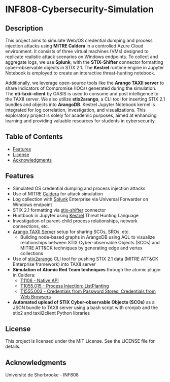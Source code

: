 # INF808-Cybersecurity-Simulation

## Description

This project aims to simulate Web/OS credential dumping and process injection attacks using **MITRE Caldera** in a controlled Azure Cloud environment. It consists of three virtual machines (VMs) designed to replicate realistic attack scenarios on Windows endpoints. To collect and aggregate logs, we use **Splunk**, with the **STIX-Shifter** connector formatting cyber-observable objects in STIX 2.1. The **Kestrel** runtime engine in Jupyter Notebook is employed to create an interactive threat-hunting notebook.

Additionally, we leverage open-source tools like the **Arango TAXII server** to share Indicators of Compromise (IOCs) generated during the simulation. The **cti-taxii-client** by OASIS is used to consume and post intelligence to the TAXII server. We also utilize **stix2arango**, a CLI tool for inserting STIX 2.1 bundles and objects into **ArangoDB**. Kestrel Jupyter Notebook kernel is integrated for log correlation, investigation, and visualizations. This exploratory project is solely for academic purposes, aimed at enhancing learning and providing valuable resources for students in cybersecurity.

## Table of Contents

- [Features](#features)
- [License](#license)
- [Acknowledgments](#acknowledgments)

## Features

- Simulated OS credential dumping and process injection attacks
- Use of MITRE [Caldera](https://github.com/mitre/caldera) for attack simulation
- Log collection with [Splunk](https://github.com/splunk) Enterprise via Universal Forwarder on Windows endpoint
- STIX 2.1 formatting via [stix-shifter](https://github.com/opencybersecurityalliance/stix-shifter) connector
- Huntbook in Jupyter using [Kestrel](https://github.com/opencybersecurityalliance/kestrel-lang) Threat Hunting Language
- Investigation of parent-child process relationships, network connections, etc.
- [Arango TAXII Server](https://github.com/muchdogesec/arango_taxii_server) setup for sharing SCOs, SROs, etc.
  - Building node-based graphs in ArangoDB using AQL to visualize relationships between STIX Cyber-observable Objects (SCOs) and MITRE ATT&CK techniques by generating edge and vertex collections
- Use of [stix2arango](https://github.com/muchdogesec/stix2arango) CLI tool for pushing STIX 2.1 data (MITRE ATT&CK Enterprise framework) into TAXII server
- **Simulation of Atomic Red Team techniques** through the atomic plugin in Caldera:
  - [T1106 - Native API](https://github.com/redcanaryco/atomic-red-team/blob/master/atomics/T1106/T1106.md#atomic-test-5---run-shellcode-via-syscall-in-go)
  - [T1055.015 - Process Injection: ListPlanting](https://github.com/redcanaryco/atomic-red-team/blob/master/atomics/T1055.015/T1055.015.md)
  - [T1555.003 - Credentials from Password Stores: Credentials from Web Browsers](https://github.com/redcanaryco/atomic-red-team/blob/master/atomics/T1555.003/T1555.003.md#atomic-test-3---lazagne---credentials-from-browser)
- **Automated upload of STIX Cyber-observable Objects (SCOs)** as a JSON bundle to TAXII server using a bash script with cronjob and the stix2 and taxii2client Python libraries

## License

This project is licensed under the MIT License. See the LICENSE file for details.

## Acknowledgments

Université de Sherbrooke - INF808
